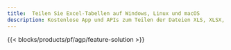 ```yaml
---
title:  Teilen Sie Excel-Tabellen auf Windows, Linux und macOS
description: Kostenlose App und APIs zum Teilen der Dateien XLS, XLSX, XLSB, XLSM und ODS
---
```

{{< blocks/products/pf/agp/feature-solution >}} 
